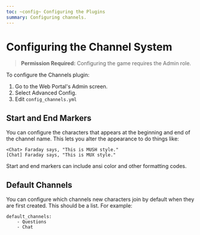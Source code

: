 ```yaml
---
toc: ~config~ Configuring the Plugins
summary: Configuring channels.
---
```

# Configuring the Channel System

> **Permission Required:** Configuring the game requires the Admin role.

To configure the Channels plugin:

1. Go to the Web Portal's Admin screen.  
2. Select Advanced Config.
3. Edit `config_channels.yml`

## Start and End Markers

You can configure the characters that appears at the beginning and end of the channel name.  This lets you alter the appearance to do things like:

    <Chat> Faraday says, "This is MUSH style."
    [Chat] Faraday says, "This is MUX style."

Start and end markers can include ansi color and other formatting codes.

## Default Channels

You can configure which channels new characters join by default when they are first created.  This should be a list.  For example:

    default_channels:
        - Questions
        - Chat